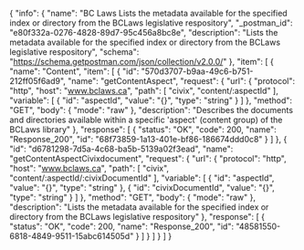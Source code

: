 {
  "info": {
    "name": "BC Laws Lists the metadata available for the specified index or directory from the BCLaws legislative respository",
    "_postman_id": "e80f332a-0276-4828-89d7-95c456a8bc8e",
    "description": "Lists the metadata available for the specified index or directory from the BCLaws legislative respository",
    "schema": "https://schema.getpostman.com/json/collection/v2.0.0/"
  },
  "item": [
    {
      "name": "Content",
      "item": [
        {
          "id": "570d3707-b9aa-49c6-b751-212ff05f6ad9",
          "name": "getContentAspect",
          "request": {
            "url": {
              "protocol": "http",
              "host": "www.bclaws.ca",
              "path": [
                "civix",
                "content/:aspectId"
              ],
              "variable": [
                {
                  "id": "aspectId",
                  "value": "{}",
                  "type": "string"
                }
              ]
            },
            "method": "GET",
            "body": {
              "mode": "raw"
            },
            "description": "Describes the documents and directories available within a specific 'aspect' (content group) of the BCLaws library"
          },
          "response": [
            {
              "status": "OK",
              "code": 200,
              "name": "Response_200",
              "id": "68f73859-1a13-401e-bf86-186674ddd0c8"
            }
          ]
        },
        {
          "id": "d6781298-7d5a-4c68-ba5b-5139a02f3ead",
          "name": "getContentAspectCivixdocument",
          "request": {
            "url": {
              "protocol": "http",
              "host": "www.bclaws.ca",
              "path": [
                "civix",
                "content/:aspectId/:civixDocumentId"
              ],
              "variable": [
                {
                  "id": "aspectId",
                  "value": "{}",
                  "type": "string"
                },
                {
                  "id": "civixDocumentId",
                  "value": "{}",
                  "type": "string"
                }
              ]
            },
            "method": "GET",
            "body": {
              "mode": "raw"
            },
            "description": "Lists the metadata available for the specified index or directory from the BCLaws legislative respository"
          },
          "response": [
            {
              "status": "OK",
              "code": 200,
              "name": "Response_200",
              "id": "48581550-6818-4849-9511-15abc614505d"
            }
          ]
        }
      ]
    }
  ]
}